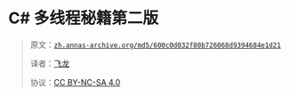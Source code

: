 # C# 多线程秘籍第二版

> 原文：[`zh.annas-archive.org/md5/600c0d032f80b726068d9394684e1d21`](https://zh.annas-archive.org/md5/600c0d032f80b726068d9394684e1d21)
> 
> 译者：[飞龙](https://github.com/wizardforcel)
> 
> 协议：[CC BY-NC-SA 4.0](http://creativecommons.org/licenses/by-nc-sa/4.0/)